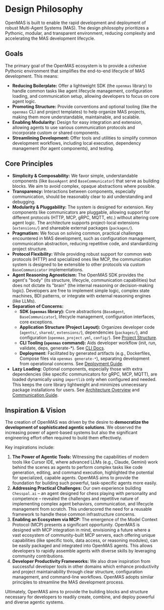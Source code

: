 # Design Philosophy

OpenMAS is built to enable the rapid development and deployment of robust Multi-Agent Systems (MAS). The design philosophy prioritizes a Pythonic, modular, and transparent environment, reducing complexity and accelerating the MAS development lifecycle.

## Goals

The primary goal of the OpenMAS ecosystem is to provide a cohesive Pythonic environment that simplifies the end-to-end lifecycle of MAS development. This means:

* **Reducing Boilerplate:** Offer a lightweight SDK (the `openmas` library) to handle common tasks like agent lifecycle management, configuration loading, and communication setup, allowing developers to focus on core agent logic.
* **Promoting Structure:** Provide conventions and optional tooling (like the `openmas` CLI and project templates) to help organize MAS projects, making them more understandable, maintainable, and scalable.
* **Enabling Modularity:** Design for easy integration and extension, allowing agents to use various communication protocols and incorporate custom or shared components.
* **Streamlining Development:** Offer tools and utilities to simplify common development workflows, including local execution, dependency management (for agent components), and testing.

## Core Principles

* **Simplicity & Composability:** We favor simple, understandable components (like `BaseAgent` and `BaseCommunicator`) that serve as building blocks. We aim to avoid complex, opaque abstractions where possible.
* **Transparency:** Interactions between components, especially communication, should be reasonably clear to aid understanding and debugging.
* **Modularity & Pluggability:** The system is designed for extension. Key components like communicators are pluggable, allowing support for different protocols (HTTP, MCP, gRPC, MQTT, etc.) without altering core agent logic. The architecture supports project-local extensions (`extensions/`) and shareable external packages (`packages/`).
* **Pragmatism:** We focus on solving common, practical challenges encountered in MAS development, such as configuration management, communication abstraction, reducing repetitive code, and standardizing project structure.
* **Protocol Flexibility:** While providing robust support for common web protocols (HTTP) and specialized ones like MCP, the communication system is designed to be extensible to other protocols via custom `BaseCommunicator` implementations.
* **Agent Reasoning Agnosticism:** The OpenMAS SDK provides the agent's "body" (its structure, lifecycle, communication capabilities) but does not dictate its "brain" (the internal reasoning or decision-making logic). Developers are free to implement simple logic, complex state machines, BDI patterns, or integrate with external reasoning engines (like LLMs).
* **Separation of Concerns:**
    * **SDK (`openmas` library):** Core abstractions (`BaseAgent`, `BaseCommunicator`), lifecycle management, configuration interfaces, core exceptions.
    * **Application Structure (Project Layout):** Organizes developer code (`agents/`, `shared/`, `extensions/`), dependencies (`packages/`), and configuration (`openmas_project.yml`, `config/`). See [Project Structure](project_structure.md).
    * **CLI Tooling (`openmas` command):** Aids developer workflow (init, run, validate, deps, generate-*). See [CLI Docs](cli/index.md).
    * **Deployment:** Facilitated by generated artifacts (e.g., Dockerfiles, Compose files via `openmas generate-*`), separating development from operational concerns. See [Deployment Guide](deployment.md).
* **Lazy Loading:** Optional components, especially those with extra dependencies (like specific communicators for gRPC, MCP, MQTT), are loaded dynamically using `importlib` only when configured and needed. This keeps the core library lightweight and minimizes unnecessary package installations for users. See [Architecture Overview](architecture.md) and [Communication Guide](communication.md).

## Inspiration & Vision

The creation of OpenMAS was driven by the desire to **democratize the development of sophisticated agentic solutions**. We observed the increasing power of agent-based systems but also the significant engineering effort often required to build them effectively.

Key inspirations include:

1.  **The Power of Agentic Tools:** Witnessing the capabilities of modern tools like Cursor IDE, where advanced LLMs (e.g., Claude, Gemini) work behind the scenes as agents to perform complex tasks like code generation, editing, and command execution, highlighted the potential for specialized, capable agents. OpenMAS aims to provide the foundation for building such powerful, task-specific agents more easily.
2.  **Addressing Practical Challenges:** Our own experience building `Chesspal.ai` – an agent designed for chess playing with personality and competence – revealed the challenges and repetitive nature of implementing complex agent behaviors, communication, and lifecycle management from scratch. This underscored the need for a reusable framework to handle these common infrastructure concerns.
3.  **Enabling an Ecosystem via MCP:** The emergence of the Model Context Protocol (MCP) presents a significant opportunity. OpenMAS is designed with MCP integration in mind, envisioning a future where a vast ecosystem of community-built MCP servers, each offering unique capabilities (like specific tools, data access, or reasoning modules), can be easily packaged and integrated into OpenMAS agents. This allows developers to rapidly assemble agents with diverse skills by leveraging community contributions.
4.  **Developer Productivity Frameworks:** We also draw inspiration from successful developer tools in other domains which enhance productivity and project maintainability through clear structure, configuration management, and command-line workflows. OpenMAS adopts similar principles to streamline the MAS development process.

Ultimately, OpenMAS aims to provide the building blocks and structure necessary for developers to readily create, combine, and deploy powerful and diverse agentic systems.
